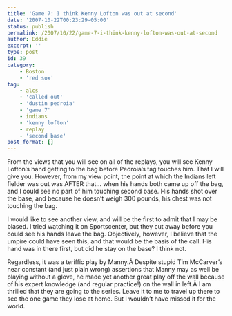 ```yaml
---
title: 'Game 7: I think Kenny Lofton was out at second'
date: '2007-10-22T00:23:29-05:00'
status: publish
permalink: /2007/10/22/game-7-i-think-kenny-lofton-was-out-at-second
author: Eddie
excerpt: ''
type: post
id: 39
category:
    - Boston
    - 'red sox'
tag:
    - alcs
    - 'called out'
    - 'dustin pedroia'
    - 'game 7'
    - indians
    - 'kenny lofton'
    - replay
    - 'second base'
post_format: []
---
```

From the views that you will see on all of the replays, you will see Kenny Lofton’s hand getting to the bag before Pedroia’s tag touches him. That I will give you. However, from my view point, the point at which the Indians left fielder was out was AFTER that… when his hands both came up off the bag, and I could see no part of him touching second base. His hands shot over the base, and because he doesn’t weigh 300 pounds, his chest was not touching the bag.

I would like to see another view, and will be the first to admit that I may be biased. I tried watching it on Sportscenter, but they cut away before you could see his hands leave the bag. Objectively, however, I believe that the umpire could have seen this, and that would be the basis of the call. His hand was in there first, but did he stay on the base? I think not.

Regardless, it was a teriffic play by Manny.Â Despite stupid Tim McCarver’s near constant (and just plain wrong) assertions that Manny may as well be playing without a glove, he made yet another great play off the wall because of his expert knowledge (and regular practice!) on the wall in left.Â I am thrilled that they are going to the series. Leave it to me to travel up there to see the one game they lose at home. But I wouldn’t have missed it for the world.